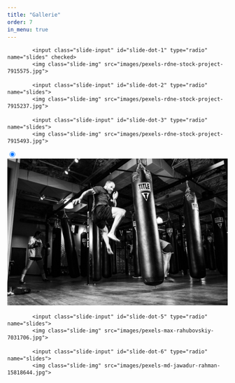 ```yaml
---
title: "Gallerie"
order: 7
in_menu: true
---
```

<html>
    <head>
        <title>Custom Slider</title>
    </head>
    <body>
        <div class="slider-container">
            <div class="menu">
                <label for="slide-dot-1"></label>
                <label for="slide-dot-2"></label>
                <label for="slide-dot-3"></label>
                <label for="slide-dot-4"></label>
                <label for="slide-dot-5"></label>
                <label for="slide-dot-6"></label>
            </div>

            <input class="slide-input" id="slide-dot-1" type="radio" name="slides" checked>
            <img class="slide-img" src="images/pexels-rdne-stock-project-7915575.jpg">

            <input class="slide-input" id="slide-dot-2" type="radio" name="slides">
            <img class="slide-img" src="images/pexels-rdne-stock-project-7915237.jpg">

            <input class="slide-input" id="slide-dot-3" type="radio" name="slides">
            <img class="slide-img" src="images/pexels-rdne-stock-project-7915493.jpg">
<input class="slide-input" id="slide-dot-4" type="radio" name="slides" checked>
            <img class="slide-img" src="images/pexels-pixabay-260447.jpg">

            <input class="slide-input" id="slide-dot-5" type="radio" name="slides">
            <img class="slide-img" src="images/pexels-max-rahubovskiy-7031706.jpg">

            <input class="slide-input" id="slide-dot-6" type="radio" name="slides">
            <img class="slide-img" src="images/pexels-md-jawadur-rahman-15818644.jpg"> 